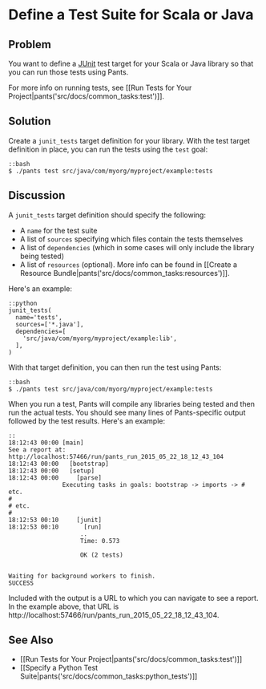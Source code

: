 # Define a Test Suite for Scala or Java

## Problem

You want to define a [JUnit](http://junit.org/) test target for your Scala or Java library so that you can run those tests using Pants.

For more info on running tests, see [[Run Tests for Your Project|pants('src/docs/common_tasks:test')]].

## Solution

Create a `junit_tests` target definition for your library. With the test target definition in place, you can run the tests using the `test` goal:

    ::bash
    $ ./pants test src/java/com/myorg/myproject/example:tests

## Discussion

A `junit_tests` target definition should specify the following:

* A `name` for the test suite
* A list of `sources` specifying which files contain the tests themselves
* A list of `dependencies` (which in some cases will only include the library being tested)
* A list of `resources` (optional). More info can be found in [[Create a Resource Bundle|pants('src/docs/common_tasks:resources')]].

Here's an example:

    ::python
    junit_tests(
      name='tests',
      sources=['*.java'],
      dependencies=[
        'src/java/com/myorg/myproject/example:lib',
      ],
    )

With that target definition, you can then run the test using Pants:

    ::bash
    $ ./pants test src/java/com/myorg/myproject/example:tests

When you run a test, Pants will compile any libraries being tested and then run the actual tests. You should see many lines of Pants-specific output followed by the test results. Here's an example:

    ::
    18:12:43 00:00 [main]
    See a report at: http://localhost:57466/run/pants_run_2015_05_22_18_12_43_104
    18:12:43 00:00   [bootstrap]
    18:12:43 00:00   [setup]
    18:12:43 00:00     [parse]
                   Executing tasks in goals: bootstrap -> imports -> # etc.
    #
    # etc.
    #
    18:12:53 00:10     [junit]
    18:12:53 00:10       [run]
                        ..
                        Time: 0.573

                        OK (2 tests)


    Waiting for background workers to finish.
    SUCCESS

Included with the output is a URL to which you can navigate to see a report. In the example above, that URL is http://localhost:57466/run/pants_run_2015_05_22_18_12_43_104.

## See Also

* [[Run Tests for Your Project|pants('src/docs/common_tasks:test')]]
* [[Specify a Python Test Suite|pants('src/docs/common_tasks:python_tests')]]
